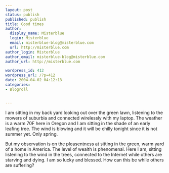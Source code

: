 ```yaml
---
layout: post
status: publish
published: publish
title: Good times
author:
  display_name: Misterblue
  login: Misterblue
  email: misterblue-blog@misterblue.com
  url: http://misterblue.com
author_login: Misterblue
author_email: misterblue-blog@misterblue.com
author_url: http://misterblue.com

wordpress_id: 412
wordpress_url: /?p=412
date: 2004-04-02 04:12:13
categories:
- Blogroll


---
```

<p>
I am sitting in my back yard looking out over the green lawn, listening to the mowers of suburbia and connected wirelessly with my laptop.
The weather is a warm 70F here in Oregon and I am sitting in the shade of an early leafing tree.
The wind is blowing and it will be chilly tonight since it is not summer yet.
Only spring.
</p>
<p>
But my observation is on the pleasentness at sitting in the green, warm yard of a home in America.
The level of wealth is phenomenal.
Here I am, sitting listening to the wind in the trees, connected to the Internet while others are starving and dying.
I am so lucky and blessed.
How can this be while others are suffering?</p>
